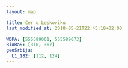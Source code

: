 ```yaml
---
layout: map

title: Cer u Leskoviku
last_modified_at: 2018-05-21T22:45:18+02:00

WDPA: [555589061, 555589073]
BioRaS: [310, 367]
geoSrbija:
  L1_182: [112, 124]
---
```

